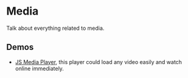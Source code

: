 # Media

Talk about everything related to media.

## Demos

* [JS Media Player](https://github.com/dotku/js-media-player), this player could load any video easily and watch online immediately. 
